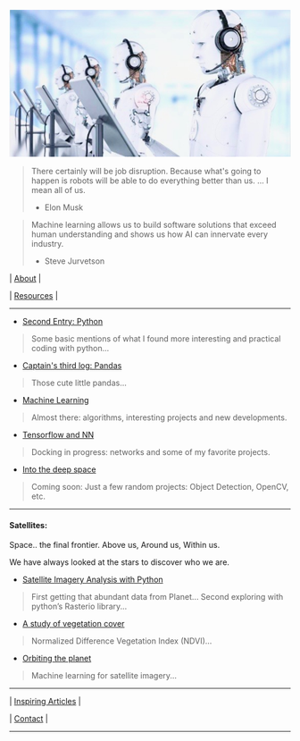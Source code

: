 
![# Welcome to my adventure](/images/photo.jpeg)


> There certainly will be job disruption. Because what's going to happen is robots will be able to do everything better than us. ... I mean all of us.
> 
> - Elon Musk

> Machine learning allows us to build software solutions that exceed human understanding and shows us how AI can innervate every industry.
> - Steve Jurvetson

 
|  [About](docs/about.md) | 

|  [Resources](docs/Resources.md) | 

  
-----------------------------------------

* [Second Entry: Python](docs/second.md)
> Some basic mentions of what I found more interesting and practical coding with python...

* [Captain's third log: Pandas](docs/third.md)
> Those cute little pandas...

* [Machine Learning](docs/forth.md)
> Almost there: algorithms, interesting projects and new developments. 

* [Tensorflow and NN](docs/fifth.md)
> Docking in progress: networks and some of my favorite projects.

* [Into the deep space](docs/sixth.md)
> Coming soon: Just a few random projects: Object Detection, OpenCV, etc.

------------------------------------------

#### Satellites:

Space.. the final frontier. Above us, Around us, Within us.  

We have always looked at the stars to discover who we are.  

* [Satellite Imagery Analysis with Python](docs/satellite1.md)
> First getting that abundant data from Planet...
> Second exploring with python’s Rasterio library...

* [A study of vegetation cover](docs/satellite2.md)
> Normalized Difference Vegetation Index (NDVI)...

* [Orbiting the planet](docs/Satellite3NNKeras.md)
> Machine learning for satellite imagery...

------------------------------------------

| [Inspiring Articles](docs/inspiring.md) | 

| [Contact](docs/contact.md) | 

---------------------------------------

